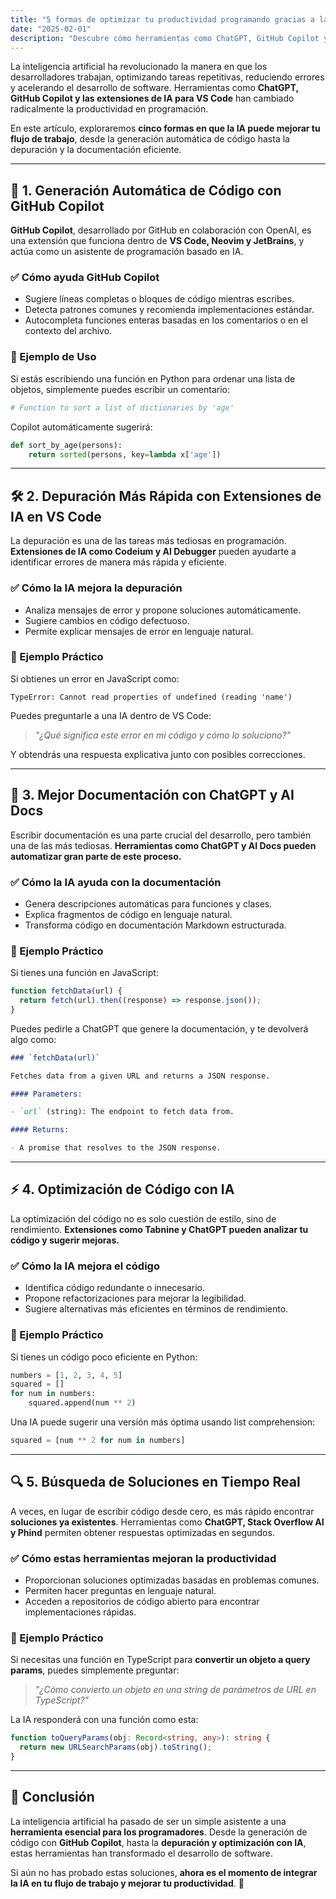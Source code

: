 ```yaml
---
title: "5 formas de optimizar tu productividad programando gracias a la IA"
date: "2025-02-01"
description: "Descubre cómo herramientas como ChatGPT, GitHub Copilot y extensiones de IA en VS Code pueden mejorar tu flujo de trabajo."
---
```


La inteligencia artificial ha revolucionado la manera en que los desarrolladores trabajan, optimizando tareas repetitivas, reduciendo errores y acelerando el desarrollo de software. Herramientas como **ChatGPT, GitHub Copilot y las extensiones de IA para VS Code** han cambiado radicalmente la productividad en programación.

En este artículo, exploraremos **cinco formas en que la IA puede mejorar tu flujo de trabajo**, desde la generación automática de código hasta la depuración y la documentación eficiente.

---

## 📌 1. Generación Automática de Código con GitHub Copilot

**GitHub Copilot**, desarrollado por GitHub en colaboración con OpenAI, es una extensión que funciona dentro de **VS Code, Neovim y JetBrains**, y actúa como un asistente de programación basado en IA.

### ✅ Cómo ayuda GitHub Copilot

- Sugiere líneas completas o bloques de código mientras escribes.
- Detecta patrones comunes y recomienda implementaciones estándar.
- Autocompleta funciones enteras basadas en los comentarios o en el contexto del archivo.

### 🔧 Ejemplo de Uso

Si estás escribiendo una función en Python para ordenar una lista de objetos, simplemente puedes escribir un comentario:

```python
# Function to sort a list of dictionaries by 'age'
```

Copilot automáticamente sugerirá:

```python
def sort_by_age(persons):
    return sorted(persons, key=lambda x['age'])
```

---

## 🛠️ 2. Depuración Más Rápida con Extensiones de IA en VS Code

La depuración es una de las tareas más tediosas en programación. **Extensiones de IA como Codeium y AI Debugger** pueden ayudarte a identificar errores de manera más rápida y eficiente.

### ✅ Cómo la IA mejora la depuración

- Analiza mensajes de error y propone soluciones automáticamente.
- Sugiere cambios en código defectuoso.
- Permite explicar mensajes de error en lenguaje natural.

### 🔧 Ejemplo Práctico

Si obtienes un error en JavaScript como:

```plaintext
TypeError: Cannot read properties of undefined (reading 'name')
```

Puedes preguntarle a una IA dentro de VS Code:

> _"¿Qué significa este error en mi código y cómo lo soluciono?"_

Y obtendrás una respuesta explicativa junto con posibles correcciones.

---

## 📖 3. Mejor Documentación con ChatGPT y AI Docs

Escribir documentación es una parte crucial del desarrollo, pero también una de las más tediosas. **Herramientas como ChatGPT y AI Docs pueden automatizar gran parte de este proceso.**

### ✅ Cómo la IA ayuda con la documentación

- Genera descripciones automáticas para funciones y clases.
- Explica fragmentos de código en lenguaje natural.
- Transforma código en documentación Markdown estructurada.

### 🔧 Ejemplo Práctico

Si tienes una función en JavaScript:

```js
function fetchData(url) {
  return fetch(url).then((response) => response.json());
}
```

Puedes pedirle a ChatGPT que genere la documentación, y te devolverá algo como:

```markdown
### `fetchData(url)`

Fetches data from a given URL and returns a JSON response.

#### Parameters:

- `url` (string): The endpoint to fetch data from.

#### Returns:

- A promise that resolves to the JSON response.
```

---

## ⚡ 4. Optimización de Código con IA

La optimización del código no es solo cuestión de estilo, sino de rendimiento. **Extensiones como Tabnine y ChatGPT pueden analizar tu código y sugerir mejoras.**

### ✅ Cómo la IA mejora el código

- Identifica código redundante o innecesario.
- Propone refactorizaciones para mejorar la legibilidad.
- Sugiere alternativas más eficientes en términos de rendimiento.

### 🔧 Ejemplo Práctico

Si tienes un código poco eficiente en Python:

```python
numbers = [1, 2, 3, 4, 5]
squared = []
for num in numbers:
    squared.append(num ** 2)
```

Una IA puede sugerir una versión más óptima usando list comprehension:

```python
squared = [num ** 2 for num in numbers]
```

---

## 🔍 5. Búsqueda de Soluciones en Tiempo Real

A veces, en lugar de escribir código desde cero, es más rápido encontrar **soluciones ya existentes**. Herramientas como **ChatGPT, Stack Overflow AI y Phind** permiten obtener respuestas optimizadas en segundos.

### ✅ Cómo estas herramientas mejoran la productividad

- Proporcionan soluciones optimizadas basadas en problemas comunes.
- Permiten hacer preguntas en lenguaje natural.
- Acceden a repositorios de código abierto para encontrar implementaciones rápidas.

### 🔧 Ejemplo Práctico

Si necesitas una función en TypeScript para **convertir un objeto a query params**, puedes simplemente preguntar:

> _"¿Cómo convierto un objeto en una string de parámetros de URL en TypeScript?"_

La IA responderá con una función como esta:

```ts
function toQueryParams(obj: Record<string, any>): string {
  return new URLSearchParams(obj).toString();
}
```

---

## 🎯 Conclusión

La inteligencia artificial ha pasado de ser un simple asistente a una **herramienta esencial para los programadores**. Desde la generación de código con **GitHub Copilot**, hasta la **depuración y optimización con IA**, estas herramientas han transformado el desarrollo de software.

Si aún no has probado estas soluciones, **ahora es el momento de integrar la IA en tu flujo de trabajo y mejorar tu productividad**. 🚀
